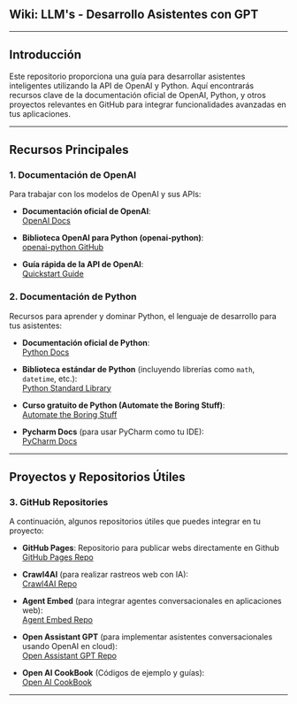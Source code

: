 ## **Wiki: LLM's - Desarrollo Asistentes con GPT**

---

## **Introducción**
Este repositorio proporciona una guía para desarrollar asistentes inteligentes utilizando la API de OpenAI y Python. Aquí encontrarás recursos clave de la documentación oficial de OpenAI, Python, y otros proyectos relevantes en GitHub para integrar funcionalidades avanzadas en tus aplicaciones.

---

## **Recursos Principales**

### **1. Documentación de OpenAI**

Para trabajar con los modelos de OpenAI y sus APIs:

- **Documentación oficial de OpenAI**:  
  [OpenAI Docs](https://platform.openai.com/docs)
  
- **Biblioteca OpenAI para Python (openai-python)**:  
  [openai-python GitHub](https://github.com/openai/openai-python)

- **Guía rápida de la API de OpenAI**:  
  [Quickstart Guide](https://platform.openai.com/docs/quickstart)

### **2. Documentación de Python**

Recursos para aprender y dominar Python, el lenguaje de desarrollo para tus asistentes:

- **Documentación oficial de Python**:  
  [Python Docs](https://docs.python.org/)

- **Biblioteca estándar de Python** (incluyendo librerías como `math`, `datetime`, etc.):  
  [Python Standard Library](https://docs.python.org/3/library/)

- **Curso gratuito de Python (Automate the Boring Stuff)**:  
  [Automate the Boring Stuff](https://automatetheboringstuff.com/)

- **Pycharm Docs** (para usar PyCharm como tu IDE):  
  [PyCharm Docs](https://www.jetbrains.com/pycharm/)

---

## **Proyectos y Repositorios Útiles**

### **3. GitHub Repositories**

A continuación, algunos repositorios útiles que puedes integrar en tu proyecto:

- **GitHub Pages**: Repositorio para publicar webs directamente en Github 
  [GitHub Pages Repo](https://github.com/skills/github-pages)

- **Crawl4AI** (para realizar rastreos web con IA):  
  [Crawl4AI Repo](https://github.com/unclecode/crawl4ai)

- **Agent Embed** (para integrar agentes conversacionales en aplicaciones web):  
  [Agent Embed Repo](https://github.com/Predictable-Dialogs/agent-embed)

- **Open Assistant GPT** (para implementar asistentes conversacionales usando OpenAI en cloud):  
  [Open Assistant GPT Repo](https://github.com/OpenAssistantGPT/OpenAssistantGPT)
  
- **Open AI CookBook** (Códigos de ejemplo y guías):  
  [Open AI CookBook](https://github.com/openai/openai-cookbook)

---
